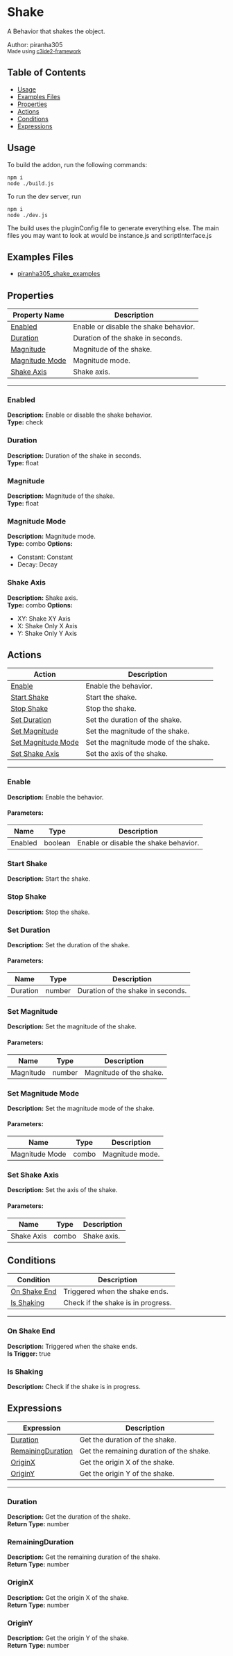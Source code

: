# Shake <br>
A Behavior that shakes the object. <br>

Author: piranha305 <br>
<sub>Made using [c3ide2-framework](https://github.com/ConstructFund/c3ide2-framework) </sub><br>

## Table of Contents
- [Usage](#usage)
- [Examples Files](#examples-files)
- [Properties](#properties)
- [Actions](#actions)
- [Conditions](#conditions)
- [Expressions](#expressions)
## Usage
To build the addon, run the following commands:

```
npm i
node ./build.js
```

To run the dev server, run

```
npm i
node ./dev.js
```

The build uses the pluginConfig file to generate everything else.
The main files you may want to look at would be instance.js and scriptInterface.js
## Examples Files
- [piranha305_shake_examples](./examples/piranha305_shake_examples.c3p)
## Properties
| Property Name | Description
| --- | --- |
| [Enabled](#enabled) | Enable or disable the shake behavior. |
| [Duration](#duration) | Duration of the shake in seconds. |
| [Magnitude](#magnitude) | Magnitude of the shake. |
| [Magnitude Mode](#magnitude-mode) | Magnitude mode. |
| [Shake Axis](#shake-axis) | Shake axis. |
---
### Enabled
**Description:** Enable or disable the shake behavior. </br>
**Type:** check
### Duration
**Description:** Duration of the shake in seconds. </br>
**Type:** float
### Magnitude
**Description:** Magnitude of the shake. </br>
**Type:** float
### Magnitude Mode
**Description:** Magnitude mode. </br>
**Type:** combo
**Options:**
- Constant: Constant
- Decay: Decay
### Shake Axis
**Description:** Shake axis. </br>
**Type:** combo
**Options:**
- XY: Shake XY Axis
- X: Shake Only X Axis
- Y: Shake Only Y Axis
## Actions
| Action | Description |
| --- | --- |
| [Enable](#enable) | Enable the behavior. |
| [Start Shake](#start-shake) | Start the shake. |
| [Stop Shake](#stop-shake) | Stop the shake. |
| [Set Duration](#set-duration) | Set the duration of the shake. |
| [Set Magnitude](#set-magnitude) | Set the magnitude of the shake. |
| [Set Magnitude Mode](#set-magnitude-mode) | Set the magnitude mode of the shake. |
| [Set Shake Axis](#set-shake-axis) | Set the axis of the shake. |
---
### Enable
**Description:** Enable the behavior. </br>
#### Parameters:
| Name | Type | Description |
| --- | --- | --- |
| Enabled | boolean | Enable or disable the shake behavior. |
### Start Shake
**Description:** Start the shake. </br>
### Stop Shake
**Description:** Stop the shake. </br>
### Set Duration
**Description:** Set the duration of the shake. </br>
#### Parameters:
| Name | Type | Description |
| --- | --- | --- |
| Duration | number | Duration of the shake in seconds. |
### Set Magnitude
**Description:** Set the magnitude of the shake. </br>
#### Parameters:
| Name | Type | Description |
| --- | --- | --- |
| Magnitude | number | Magnitude of the shake. |
### Set Magnitude Mode
**Description:** Set the magnitude mode of the shake. </br>
#### Parameters:
| Name | Type | Description |
| --- | --- | --- |
| Magnitude Mode | combo | Magnitude mode. |
### Set Shake Axis
**Description:** Set the axis of the shake. </br>
#### Parameters:
| Name | Type | Description |
| --- | --- | --- |
| Shake Axis | combo | Shake axis. |
## Conditions
| Condition | Description |
| --- | --- |
| [On Shake End](#on-shake-end) | Triggered when the shake ends. |
| [Is Shaking](#is-shaking) | Check if the shake is in progress. |
---
### On Shake End
**Description:** Triggered when the shake ends. </br>
**Is Trigger:** true </br>
### Is Shaking
**Description:** Check if the shake is in progress. </br>

## Expressions
| Expression | Description |
| --- | --- |
| [Duration](#duration) | Get the duration of the shake. |
| [RemainingDuration](#remainingduration) | Get the remaining duration of the shake. |
| [OriginX](#originx) | Get the origin X of the shake. |
| [OriginY](#originy) | Get the origin Y of the shake. |
---
### Duration
**Description:** Get the duration of the shake. </br>
**Return Type:** number </br>
### RemainingDuration
**Description:** Get the remaining duration of the shake. </br>
**Return Type:** number </br>
### OriginX
**Description:** Get the origin X of the shake. </br>
**Return Type:** number </br>
### OriginY
**Description:** Get the origin Y of the shake. </br>
**Return Type:** number </br>